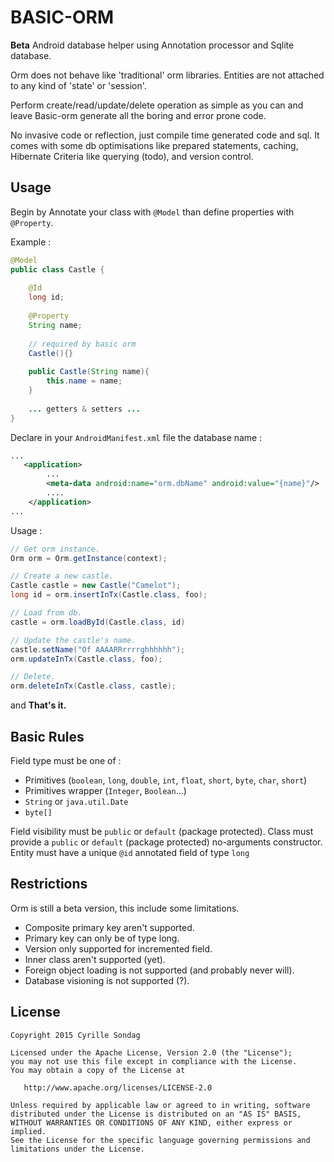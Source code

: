 # BASIC-ORM
**Beta** Android database helper using Annotation processor and Sqlite database.

Orm does not behave like 'traditional' orm libraries. Entities are not attached to any kind of 'state' or 'session'.
 
Perform create/read/update/delete operation as simple as you can and leave Basic-orm generate all the boring and error prone code.

No invasive code or reflection, just compile time generated code and sql.
It comes with some db optimisations like prepared statements, caching, Hibernate Criteria like querying (todo), and version control.

## Usage

Begin by Annotate your class with `@Model` than define properties with `@Property`. 

Example :
```java
@Model
public class Castle {
    
    @Id
    long id;
    
    @Property
    String name;
    
    // required by basic orm
    Castle(){}
    
    public Castle(String name){
        this.name = name;
    }
       
    ... getters & setters ... 
}
```

Declare in your `AndroidManifest.xml` file the database name :
```xml
...
   <application>
        ...
        <meta-data android:name="orm.dbName" android:value="{name}"/>
        ....
    </application>
...
```

Usage :

```java
// Get orm instance.
Orm orm = Orm.getInstance(context);

// Create a new castle.
Castle castle = new Castle("Camelot");
long id = orm.insertInTx(Castle.class, foo);

// Load from db.
castle = orm.loadById(Castle.class, id)

// Update the castle's name.
castle.setName("Of AAAARRrrrrghhhhhh");
orm.updateInTx(Castle.class, foo);

// Delete.
orm.deleteInTx(Castle.class, castle);
```

and **That's it.**

## Basic Rules

Field type must be one of : 
* Primitives  (`boolean`, `long`, `double`, `int`, `float`, `short`, `byte`, `char`, `short`)
* Primitives wrapper (`Integer`, `Boolean`...)
* `String` or `java.util.Date`
* `byte[]`

Field visibility must be `public` or `default` (package protected).
Class must provide a `public` or `default` (package protected) no-arguments constructor.
Entity must have a unique `@id` annotated field of type `long`

## Restrictions

Orm is still a beta version, this include some limitations.
* Composite primary key aren't supported.
* Primary key can only be of type long.
* Version only supported for incremented field. 
* Inner class aren't supported (yet).
* Foreign object loading is not supported (and probably never will).
* Database visioning is not supported (?).

## License

```
Copyright 2015 Cyrille Sondag

Licensed under the Apache License, Version 2.0 (the "License");
you may not use this file except in compliance with the License.
You may obtain a copy of the License at

   http://www.apache.org/licenses/LICENSE-2.0

Unless required by applicable law or agreed to in writing, software
distributed under the License is distributed on an "AS IS" BASIS,
WITHOUT WARRANTIES OR CONDITIONS OF ANY KIND, either express or implied.
See the License for the specific language governing permissions and
limitations under the License.
```